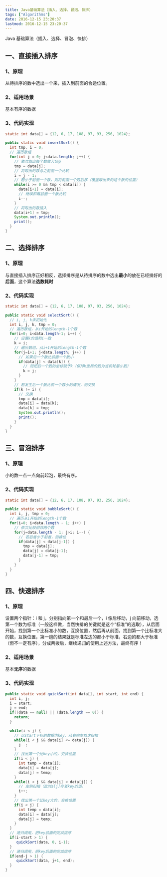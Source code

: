 ```yaml
---
title: Java基础算法（插入、选择、冒泡、快排）
tags: ["Algorithms"]
date: 2016-12-15 23:20:37
lastmod: 2016-12-15 23:20:37
---
```


Java 基础算法（插入、选择、冒泡、快排）

<!-- more -->

## 一、直接插入排序

### 1、原理

从待排序的数中选出一个来，插入到前面的合适位置。

### 2、适用场景

基本有序的数据

### 3、代码实现

```java
static int data[] = {12, 6, 17, 108, 97, 93, 256, 1024};

public static void insertSort() {
  int tmp, i = 0;
  // 遍历数组
  for(int j = 0; j<data.length; j++) {
    // 依次取出每个数放入tmp
    tmp = data[j];
    // 将取出的数与之前面一个比较
    i = j - 1;
    // 若小于前面一个数，则将前面一个数后移（覆盖取出来的这个数的位置）
    while(i >= 0 && tmp < data[i]) {
      data[i+1] = data[i];
      // 继续和再前面一个数比较
      i--;
    }
    // 将取出的数插入
    data[i+1] = tmp;
    System.out.println();
    print();
  }
}
```

## 二、选择排序

### 1、原理

与直接插入排序正好相反，选择排序是从待排序的数中选出**最小**的放在已经排好的**后面**，这个算法**选数耗时**

### 2、代码实现

```java
static int data[] = {12, 6, 17, 108, 97, 93, 256, 1024};

public static void selectSort() {
  // i, j, k未初始化
  int i, j, k, tmp = 0;
  // 遍历数组，从i开始的length-1个数
  for(i=0; i<data.length-1; i++) {
    // 设置k的值和i一致
    k = i;
    // 遍历数组，从i+1开始的length-1个数
    for(j=i+1; j<data.length; j++) {
      // 如果后一个数比前面一个数小
      if(data[j] < data[k]) {
        // 则把后一个数的坐标赋予k（保持k坐标的数为当前轮最小数）
        k = j;
      }
    }
    // 若发生后一个数比前一个数小的情况，则交换
    if(k != i) {
      // 交换
      tmp = data[i];
      data[i] = data[k];
      data[k] = tmp;
      System.out.println();
      print();
    }
  }
}
```

## 三、冒泡排序

### 1、原理

小的数一点一点向前起泡，最终有序。

### 2、代码实现

```java
static int data[] = {12, 6, 17, 108, 97, 93, 256, 1024};

public static void bubbleSort() {
  int i, j, tmp = 0;
  // 遍历从i开始的length-1个数
  for(i=0; i<data.length - 1; i++) {
    // 依次比较相邻两个数
    for(j=data.length - 1; j>i; i--) {
      // 若后者小于前者，则换位
      if(data[j] < data[j-1]) {
        tmp = data[j];
        data[j] = data[j-1];
        data[j-1] = tmp;
      }
    }
  }
}
```

## 四、快速排序

### 1、原理

设置两个指针：i 和 j，分别指向第一个和最后一个，i 像后移动，j 向前移动，选第一个数为标准（一般这样做，当然快排的关键就是这个“标准”的选取），从后面开始，找到第一个比标准小的数，互换位置，然后再从前面，找到第一个比标准大的数，互换位置，第一趟的结果就是标准左边的都小于标准，右边的都大于标准（但不一定有序），分成两拨后，继续递归的使用上述方法，最终有序！

### 2、适用场景

基本**无序**的数据

### 3、代码实现

```java
public static void quickSort(int data[], int start, int end) {
  int i, j;
  i = start;
  j = end;
  if((data == null) || (data.length == 0)) {
    return;
  }

  while(i < j) {
    // 以start下标的数据为key，从右向左依次扫描
    while(i < j && data[i] <= data[j]) {
      j--;
    }
    // 找出第一个比key小的，交换位置
    if(i < j) {
      int temp = data[i];
      data[i] = data[j];
      data[j] = temp;
    }
    while(i < j && data[i] < data[j]) {
      // 左侧扫描（此时a[j]存着key的值）
      i++;
    }
    // 找出第一个比key大的，交换位置
    if(i < j) {
      int temp = data[i];
      data[i] = data[j];
      data[j] = temp;
    }
  }
  // 递归调用，把key前面的完成排序
  if(i-start > 1) {
     quickSort(data, 0, i-1);
  }
  // 递归调用，把key后面的完成排序
  if(end-j > 1) {
     quickSort(data, j+1, end);
  }
}
```
